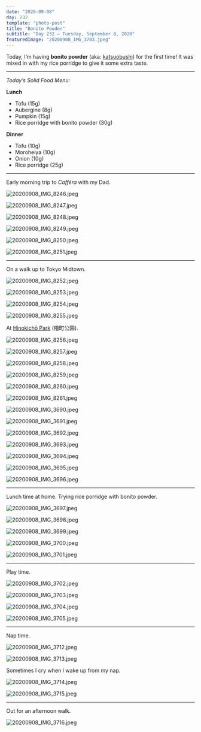 ```yaml
---
date: "2020-09-08"
day: 232
template: "photo-post"
title: "Bonito Powder"
subtitle: "Day 232 – Tuesday, September 8, 2020"
featuredImage: "20200908_IMG_3703.jpeg"
---
```


Today, I’m having **bonito powder** (aka: <a href="https://en.wikipedia.org/wiki/Katsuobushi">katsuobushi</a>) for the first time! It was mixed in with my rice porridge to give it some extra taste.

<hr />

_Today’s Solid Food Menu:_

**Lunch**

- Tofu (15g)
- Aubergine (8g)
- Pumpkin (15g)
- Rice porridge with bonito powder (30g)

**Dinner**

- Tofu (10g)
- Moroheiya (10g)
- Onion (10g)
- Rice porridge (25g)

<hr />

Early morning trip to *Caffèra* with my Dad.

![20200908_IMG_8246.jpeg](20200908_IMG_8246.jpeg)

![20200908_IMG_8247.jpeg](20200908_IMG_8247.jpeg)

![20200908_IMG_8248.jpeg](20200908_IMG_8248.jpeg)

![20200908_IMG_8249.jpeg](20200908_IMG_8249.jpeg)

![20200908_IMG_8250.jpeg](20200908_IMG_8250.jpeg)

![20200908_IMG_8251.jpeg](20200908_IMG_8251.jpeg)

<hr />

On a walk up to Tokyo Midtown.

![20200908_IMG_8252.jpeg](20200908_IMG_8252.jpeg)

![20200908_IMG_8253.jpeg](20200908_IMG_8253.jpeg)

![20200908_IMG_8254.jpeg](20200908_IMG_8254.jpeg)

![20200908_IMG_8255.jpeg](20200908_IMG_8255.jpeg)

At <a href="https://goo.gl/maps/JCL2GAGREFyd6mKx6">Hinokichō Park</a> (檜町公園).

![20200908_IMG_8256.jpeg](20200908_IMG_8256.jpeg)

![20200908_IMG_8257.jpeg](20200908_IMG_8257.jpeg)

![20200908_IMG_8258.jpeg](20200908_IMG_8258.jpeg)

![20200908_IMG_8259.jpeg](20200908_IMG_8259.jpeg)

![20200908_IMG_8260.jpeg](20200908_IMG_8260.jpeg)

![20200908_IMG_8261.jpeg](20200908_IMG_8261.jpeg)

![20200908_IMG_3690.jpeg](20200908_IMG_3690.jpeg)

![20200908_IMG_3691.jpeg](20200908_IMG_3691.jpeg)

![20200908_IMG_3692.jpeg](20200908_IMG_3692.jpeg)

![20200908_IMG_3693.jpeg](20200908_IMG_3693.jpeg)

![20200908_IMG_3694.jpeg](20200908_IMG_3694.jpeg)

![20200908_IMG_3695.jpeg](20200908_IMG_3695.jpeg)

![20200908_IMG_3696.jpeg](20200908_IMG_3696.jpeg)

<hr />

Lunch time at home. Trying rice porridge with bonito powder.

![20200908_IMG_3697.jpeg](20200908_IMG_3697.jpeg)

![20200908_IMG_3698.jpeg](20200908_IMG_3698.jpeg)

![20200908_IMG_3699.jpeg](20200908_IMG_3699.jpeg)

![20200908_IMG_3700.jpeg](20200908_IMG_3700.jpeg)

![20200908_IMG_3701.jpeg](20200908_IMG_3701.jpeg)

<hr />

Play time.

![20200908_IMG_3702.jpeg](20200908_IMG_3702.jpeg)

![20200908_IMG_3703.jpeg](20200908_IMG_3703.jpeg)

![20200908_IMG_3704.jpeg](20200908_IMG_3704.jpeg)

![20200908_IMG_3705.jpeg](20200908_IMG_3705.jpeg)

<hr />

Nap time.

![20200908_IMG_3712.jpeg](20200908_IMG_3712.jpeg)

![20200908_IMG_3713.jpeg](20200908_IMG_3713.jpeg)

Sometimes I cry when I wake up from my nap.

![20200908_IMG_3714.jpeg](20200908_IMG_3714.jpeg)

![20200908_IMG_3715.jpeg](20200908_IMG_3715.jpeg)

<hr />

Out for an afternoon walk.

![20200908_IMG_3716.jpeg](20200908_IMG_3716.jpeg)